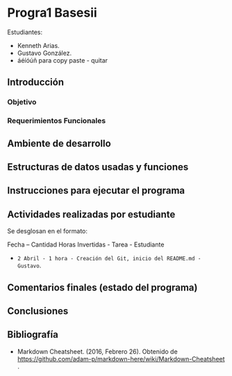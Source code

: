 # Progra1 Basesii
Estudiantes:
- Kenneth Arias.
- Gustavo González.
- áéíóúñ para copy paste - quitar

## Introducción
### Objetivo 

### Requerimientos Funcionales

## Ambiente de desarrollo
## Estructuras de datos usadas y funciones
## Instrucciones para ejecutar el programa
## Actividades realizadas por estudiante

Se desglosan en el formato: 

Fecha – Cantidad Horas Invertidas - Tarea - Estudiante

- `2 Abril - 1 hora - Creación del Git, inicio del README.md - Gustavo`. 

## Comentarios finales (estado del programa)
## Conclusiones
## Bibliografía

- Markdown Cheatsheet. (2016, Febrero 26). Obtenido de https://github.com/adam-p/markdown-here/wiki/Markdown-Cheatsheet .
